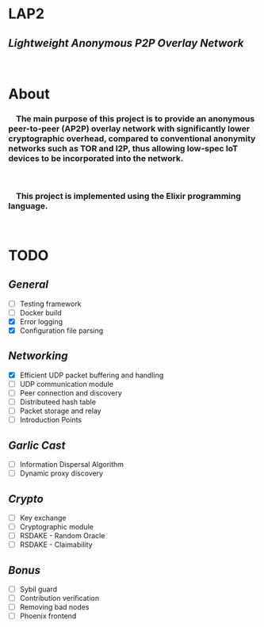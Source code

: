 # **LAP2** 
## *Lightweight Anonymous P2P Overlay Network*
<br>

# **About**
### &nbsp;&nbsp;&nbsp;&nbsp;The main purpose of this project is to provide an anonymous peer-to-peer (AP2P) overlay network with significantly lower cryptographic overhead, compared to conventional anonymity networks such as TOR and I2P, thus allowing low-spec IoT devices to be incorporated into the network.
<br>

### &nbsp;&nbsp;&nbsp;&nbsp;This project is implemented using the Elixir programming language.
<br>

# **TODO**

## *General*
- [ ] Testing framework
- [ ] Docker build
- [x] Error logging
- [x] Configuration file parsing
## *Networking*
- [x] Efficient UDP packet buffering and handling
- [ ] UDP communication module
- [ ] Peer connection and discovery
- [ ] Distributeed hash table
- [ ] Packet storage and relay
- [ ] Introduction Points
## *Garlic Cast*
- [ ] Information Dispersal Algorithm
- [ ] Dynamic proxy discovery

## *Crypto*
- [ ] Key exchange
- [ ] Cryptographic module
- [ ] RSDAKE - Random Oracle
- [ ] RSDAKE - Claimability

## *Bonus*
- [ ] Sybil guard
- [ ] Contribution verification
- [ ] Removing bad nodes
- [ ] Phoenix frontend
